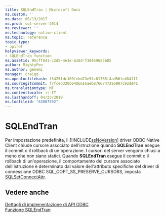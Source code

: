 ```yaml
---
title: SQLEndTran | Microsoft Docs
ms.custom: ''
ms.date: 06/13/2017
ms.prod: sql-server-2014
ms.reviewer: ''
ms.technology: native-client
ms.topic: reference
topic_type:
- apiref
helpviewer_keywords:
- SQLEndTran function
ms.assetid: 95cff841-c2d5-4e1e-a18d-f3d4696a5b85
author: MightyPen
ms.author: genemi
manager: craigg
ms.openlocfilehash: f5425fdc189febd23e9fc61765f4ad56fe484111
ms.sourcegitcommit: f7fced330b64d6616aeb8766747295807c92dd41
ms.translationtype: MT
ms.contentlocale: it-IT
ms.lasthandoff: 04/23/2019
ms.locfileid: "63067592"
---
```

# <a name="sqlendtran"></a>SQLEndTran
  Per impostazione predefinita, il [!INCLUDE[ssNoVersion](../../includes/ssnoversion-md.md)] driver ODBC Native Client chiude cursore associato dell'istruzione quando **SQLEndTran** esegue il commit o il rollback di un'operazione. I cursori del server vengono chiusi a meno che non siano statici. Quando **SQLEndTran** esegue il commit o il rollback di un'operazione, il comportamento del cursore associato dell'istruzione è determinato dal valore dell'attributo specifiche del driver di connessione ODBC SQL_COPT_SS_PRESERVE_CURSORS, imposta [SQLSetConnectAttr](sqlsetconnectattr.md).  
  
## <a name="see-also"></a>Vedere anche  
 [Dettagli di implementazione di API ODBC](odbc-api-implementation-details.md)   
 [Funzione SQLEndTran](https://go.microsoft.com/fwlink/?LinkId=59342)  
  
  
